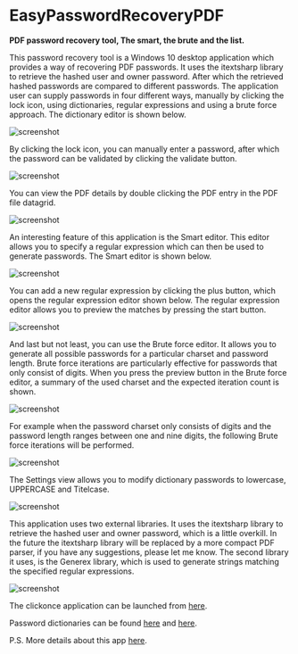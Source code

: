 # EasyPasswordRecoveryPDF
<B>PDF password recovery tool, The smart, the brute and the list.</B>

This password recovery tool is a Windows 10 desktop application which provides a way of recovering PDF passwords. It uses the itextsharp library to retrieve the hashed user and owner password. After which the retrieved hashed passwords are compared to different passwords. The application user can supply passwords in four different ways, manually by clicking the lock icon, using dictionaries, regular expressions and using a brute force approach. The dictionary editor is shown below.

<img alt="screenshot" src="https://cloud.githubusercontent.com/assets/15641092/14799987/5c83744c-0b3f-11e6-96ee-733fa5d8f770.png" />

By clicking the lock icon, you can manually enter a password, after which the password can be validated by clicking the validate button.

<img alt="screenshot" src="https://cloud.githubusercontent.com/assets/15641092/14802465/3efc7894-0b51-11e6-83a3-04ddabe1a522.png" />

You can view the PDF details by double clicking the PDF entry in the PDF file datagrid.

<img alt="screenshot" src="https://cloud.githubusercontent.com/assets/15641092/14801193/d2ec3e4a-0b47-11e6-91b9-83d2203ab3f4.png" />

An interesting feature of this application is the Smart editor. This editor allows you to specify a regular expression which can then be used to generate passwords. The Smart editor is shown below.

<img alt="screenshot" src="https://cloud.githubusercontent.com/assets/15641092/15196565/39774d08-17cd-11e6-8509-08c9a715148d.png" />

You can add a new regular expression by clicking the plus button, which opens the regular expression editor shown below.
The regular expression editor allows you to preview the matches by pressing the start button.

<img alt="screenshot" src="https://cloud.githubusercontent.com/assets/15641092/14801345/e4aa506c-0b48-11e6-8dab-298991f580f3.png" />

And last but not least, you can use the Brute force editor. It allows you to generate all possible passwords for a particular charset and password length. Brute force iterations are particularly effective for passwords that only consist of digits. When you press the preview button in the Brute force editor, a summary of the used charset and the expected iteration count is shown.

<img alt="screenshot" src="https://cloud.githubusercontent.com/assets/15641092/14800775/5cb5e63e-0b44-11e6-97fd-688c29171823.png" />

For example when the password charset only consists of digits and the password length ranges between one and nine digits, the following Brute force iterations will be performed.

<img alt="screenshot" src="https://cloud.githubusercontent.com/assets/15641092/14819574/02fb33b8-0bc3-11e6-998e-cc759451049d.png" />

The Settings view allows you to modify dictionary passwords to lowercase, UPPERCASE and Titelcase.

<img alt="screenshot" src="https://cloud.githubusercontent.com/assets/15641092/14800933/ac36ec84-0b45-11e6-9ee6-274615aa5348.png" />

This application uses two external libraries. It uses the itextsharp library to retrieve the hashed user and owner password, which is a little overkill. In the future the itextsharp library will be replaced by a more compact PDF parser, if you have any suggestions, please let me know. The second library it uses, is the Generex library, which is used to generate strings matching the specified regular expressions.

<img alt="screenshot" src="https://cloud.githubusercontent.com/assets/15641092/14801070/db6952c0-0b46-11e6-951c-00abbb7568bf.png" />

The clickonce application can be launched from <a href="https://cdn.rawgit.com/Mohamed1976/EasyPasswordRecoveryPDF/master/EasyPasswordRecoveryPDF/publish/publish.htm" target="_blank">here</a>.

Password dictionaries can be found <a href="https://wiki.skullsecurity.org/Passwords" target="_blank">here</a> and <a href="https://crackstation.net/buy-crackstation-wordlist-password-cracking-dictionary.htm" target="_blank">here</a>.

P.S. More details about this app <a href="http://www.codeproject.com/Articles/MohamedKalmoua#Article" target="_blank">here</a>.
